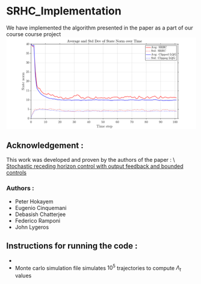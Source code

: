 # SRHC_Implementation
We have implemented the algorithm presented in the paper as a part of our course course project
![](Figures/State_norm_norm0_40.png)
## Acknowledgement :
This work was developed and proven by the authors of the paper : \\
[Stochastic receding horizon control with output feedback and bounded controls](https://www.sciencedirect.com/science/article/abs/pii/S0005109811004882)
### Authors : 
* Peter Hokayem
* Eugenio Cinquemani
* Debasish Chatterjee
* Federico Ramponi
* John Lygeros

## Instructions for running the code : 
* 
* Monte carlo simulation file simulates $10^5$ trajectories to compute $\Lambda_t$ values 
